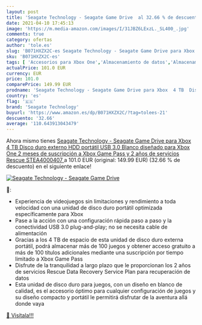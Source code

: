 ```yaml
---
layout: post
title: 'Seagate Technology - Seagate Game Drive  al 32.66 % de descuento'
date: 2021-04-10 17:45:13
image: 'https://m.media-amazon.com/images/I/31JBZ6LExzL._SL400_.jpg'
comments: true
category: ofertas
author: 'tole.es'
slug: 'B071HXZX2C-es Seagate Technology - Seagate Game Drive para Xbox 4 TB...'
sku: 'B071HXZX2C-es'
tags: [ 'Accesorios para Xbox One','Almacenamiento de datos','Almacenamiento de datos externo','Discos duros externos','Hardware y juegos para Xbox One','Informática','Memoria para Xbox One','Videojuegos','seagate technology','xbox', ]
actualPrice: 101.0 EUR
currency: EUR
price: 101.0
comparePrice: 149.99 EUR
prodname: 'Seagate Technology - Seagate Game Drive para Xbox  4 TB  Disco duro externo  HDD portátil  USB 3.0  Blanco  diseñado para Xbox One  2 meses de suscripción a Xbox Game Pass  y 2 años de servicios Rescue  STEA4000407 '
country: 'es'
flag: '🇪🇸'
brand: 'Seagate Technology'
buyurl: 'https://www.amazon.es/dp/B071HXZX2C/?tag=tolees-21'
descuento: '32.66'
average: '110.643913043479'
---
```


Ahora mismo tienes [Seagate Technology - Seagate Game Drive para Xbox  4 TB  Disco duro externo  HDD portátil  USB 3.0  Blanco  diseñado para Xbox One  2 meses de suscripción a Xbox Game Pass  y 2 años de servicios Rescue  STEA4000407 ](https://www.amazon.es/dp/B071HXZX2C/?tag=tolees-21) a 101.0 EUR (original: 149.99 EUR) (32.66 %  de descuento) en el siguiente enlace!

[![Seagate Technology - Seagate Game Drive ](https://m.media-amazon.com/images/I/31JBZ6LExzL._SL400_.jpg)](https://www.amazon.es/dp/B071HXZX2C/?tag=tolees-21)

🔎:

- Experiencia de videojuegos sin limitaciones y rendimiento a toda velocidad con una unidad de disco duro portátil optimizada específicamente para Xbox
- Pase a la acción con una configuración rápida paso a paso y la conectividad USB 3.0 plug-and-play; no se necesita cable de alimentación
- Gracias a los 4 TB de espacio de esta unidad de disco duro externa portátil, podrá almacenar más de 100 juegos y obtener acceso gratuito a más de 100 títulos adicionales mediante una suscripción por tiempo limitado a Xbox Game Pass
- Disfrute de la tranquilidad a largo plazo que le proporcionan los 2 años de servicios Rescue Data Recovery Service Plan para recuperación de datos
- Esta unidad de disco duro para juegos, con un diseño en blanco de calidad, es el accesorio óptimo para cualquier configuración de juegos y su diseño compacto y portátil le permitirá disfrutar de la aventura allá donde vaya

[🛒 Visítala!!!](https://www.amazon.es/dp/B071HXZX2C/?tag=tolees-21)
